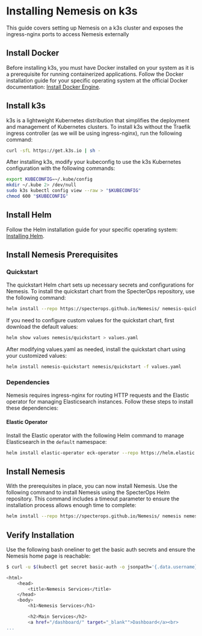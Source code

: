 # Installing Nemesis on k3s

This guide covers setting up Nemesis on a k3s cluster and exposes the ingress-nginx ports to access Nemesis externally

## Install Docker

Before installing k3s, you must have Docker installed on your system as it is a prerequisite for running containerized applications. Follow the Docker installation guide for your specific operating system at the official Docker documentation: [Install Docker Engine](https://docs.docker.com/engine/install/).


## Install k3s

k3s is a lightweight Kubernetes distribution that simplifies the deployment and management of Kubernetes clusters. To install k3s without the Traefik ingress controller (as we will be using ingress-nginx), run the following command:

```bash
curl -sfL https://get.k3s.io | sh -
```

After installing k3s, modify your kubeconfig to use the k3s Kubernetes configuration with the following commands:

```bash
export KUBECONFIG=~/.kube/config
mkdir ~/.kube 2> /dev/null
sudo k3s kubectl config view --raw > "$KUBECONFIG"
chmod 600 "$KUBECONFIG"
```

## Install Helm

Follow the Helm installation guide for your specific operating system: [Installing Helm](https://helm.sh/docs/intro/install/).

## Install Nemesis Prerequisites

### Quickstart

The quickstart Helm chart sets up necessary secrets and configurations for Nemesis. To install the quickstart chart from the SpecterOps repository, use the following command:

```bash
helm install --repo https://specterops.github.io/Nemesis/ nemesis-quickstart quickstart
```

If you need to configure custom values for the quickstart chart, first download the default values:

```bash
helm show values nemesis/quickstart > values.yaml
```

After modifying values.yaml as needed, install the quickstart chart using your customized values:

```bash
helm install nemesis-quickstart nemesis/quickstart -f values.yaml
```

### Dependencies

Nemesis requires ingress-nginx for routing HTTP requests and the Elastic operator for managing Elasticsearch instances. Follow these steps to install these dependencies:


#### Elastic Operator

Install the Elastic operator with the following Helm command to manage Elasticsearch in the `default` namespace:

```bash
helm install elastic-operator eck-operator --repo https://helm.elastic.co --namespace elastic-system --create-namespace --set managedNamespaces='{default}'
```


## Install Nemesis

With the prerequisites in place, you can now install Nemesis. Use the following command to install Nemesis using the SpecterOps Helm repository. This command includes a timeout parameter to ensure the installation process allows enough time to complete:

```bash
helm install --repo https://specterops.github.io/Nemesis/ nemesis nemesis --timeout '45m'
```

## Verify Installation

Use the following bash oneliner to get the basic auth secrets and ensure the Nemesis home page is reachable:

```bash
$ curl -u $(kubectl get secret basic-auth -o jsonpath='{.data.username}' | base64 -d):$(kubectl get secret basic-auth -o jsonpath='{.data.password}' | base64 -d) http://127.0.0.1

<html>
    <head>
        <title>Nemesis Services</title>
    </head>
    <body>
        <h1>Nemesis Services</h1>

        <h2>Main Services</h2>
        <a href="/dashboard/" target="_blank"">Dashboard</a><br>
...
```

